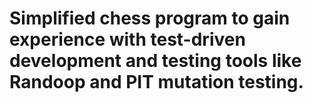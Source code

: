 # Simplified chess program to gain experience with test-driven development and testing tools like Randoop and PIT mutation testing.
